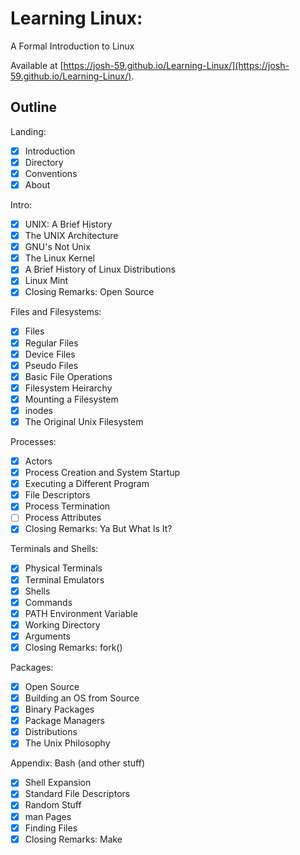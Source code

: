 Learning Linux:
===============

A Formal Introduction to Linux

Available at [https://josh-59.github.io/Learning-Linux/](https://josh-59.github.io/Learning-Linux/).

## Outline

Landing:
- [X] Introduction 
- [X] Directory
- [X] Conventions
- [X] About

Intro:
- [X] UNIX: A Brief History
- [X] The UNIX Architecture
- [X] GNU's Not Unix
- [X] The Linux Kernel
- [X] A Brief History of Linux Distributions
- [X] Linux Mint
- [X] Closing Remarks: Open Source

Files and Filesystems:
- [x] Files
- [x] Regular Files
- [x] Device Files
- [x] Pseudo Files
- [x] Basic File Operations
- [x] Filesystem Heirarchy
- [x] Mounting a Filesystem
- [X] inodes 
- [x] The Original Unix Filesystem

Processes:
- [x] Actors
- [x] Process Creation and System Startup
- [X] Executing a Different Program
- [X] File Descriptors
- [X] Process Termination
- [ ] Process Attributes
- [X] Closing Remarks: Ya But What Is It?

Terminals and Shells:
- [x] Physical Terminals
- [x] Terminal Emulators
- [x] Shells
- [x] Commands
- [X] PATH Environment Variable
- [X] Working Directory
- [X] Arguments
- [X] Closing Remarks: fork()

Packages:
- [X] Open Source
- [X] Building an OS from Source
- [X] Binary Packages
- [X] Package Managers
- [X] Distributions
- [X] The Unix Philosophy

Appendix: Bash (and other stuff)
- [X] Shell Expansion
- [X] Standard File Descriptors
- [X] Random Stuff 
- [X] man Pages
- [X] Finding Files 
- [X] Closing Remarks: Make
